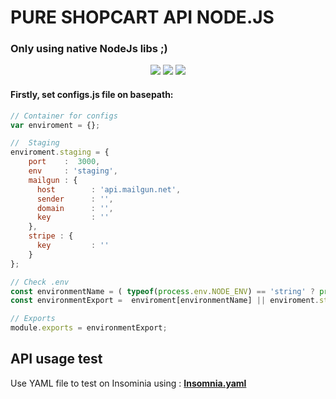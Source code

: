 <h1>PURE SHOPCART API NODE.JS</h1>
<h3>Only using native NodeJs libs ;)</h3>

<center>
    <img src="https://img.shields.io/github/issues/olavomello/pure-node-api?style=flat"/> <img src="https://img.shields.io/github/stars/olavomello/pure-node-api?style=flat"/> <img src="https://img.shields.io/github/issues/olavomello/pure-node-api?style=flat"/> 
</center>

<h4>Firstly, set configs.js file on basepath:</h4>

```Javascript
// Container for configs
var enviroment = {};

//  Staging
enviroment.staging = {
    port    :  3000,
    env     : 'staging',
    mailgun : {
      host        : 'api.mailgun.net',
      sender      : '',
      domain      : '',
      key         : ''
    },
    stripe : {
      key         : ''
    }    
};

// Check .env
const environmentName = ( typeof(process.env.NODE_ENV) == 'string' ? process.env.NODE_ENV.toLowerCase() : '' );
const environmentExport =  enviroment[environmentName] || enviroment.staging;

// Exports
module.exports = environmentExport;
```

<h2>API usage test</h2>
<p>Use YAML file to test on Insominia using : <b><a target="_blank" href="https://github.com/olavomello/pure-node-api/blob/master/Insomnia.yaml">Insomnia.yaml</a></b></p>